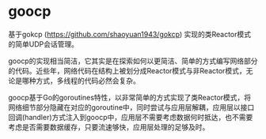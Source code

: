 # goocp
基于gokcp (https://github.com/shaoyuan1943/gokcp) 实现的类Reactor模式的简单UDP会话管理。

goocp的实现相当简洁，它其实是在探索如何以更简洁、简单的方式编写网络部分的代码。近些年，网络代码在结构上被划分成Reactor模式与非Reactor模式，无论是哪种方式，多线程的代码必然会复杂。

goocp基于Go的goroutines特性，以非常简单的方式实现了类Reactor模式，将网络细节部分隐藏在对应的goroutine中，同时尝试与应用层解耦，应用层以接口回调(handler)方式注入到goocp中，应用层不需要考虑数据何时抵达，也不需要考虑是否需要数据缓存，只要流速够快，应用层处理的足够及时。
